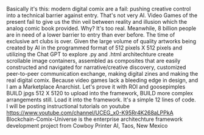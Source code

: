 Basically it's this: modern digital comix are a fail: pushing creative control into a technical barrier against entry. That's not very AI. 
Video Games of the present fail to give us the thin veil between reality and illusion which the analog comic book provided. Why? It's too real.
Meanwhile, 8 billion people are in need of a lower barrier to entry than ever before. The time of exclusive art clubs is over.
Given the large volume of quality artworks being created by AI in the programmed format of 512 pixels X 512 pixels
and utilizing the Chat GPT to explore .py and .html architechture
create scrollable image containers, assembled as composites that are easily constructed and navigated
for narrative/creative discovery,
customized peer-to-peer communication exchange,
making digital zines and
making the real digital comix.
Because video games lack a bleeding edge in design, and I am a Marketplace Anarchist. Let's prove it with ROI and goosepimples
BUILD jpgs 512 X 5120 to upload into the framework, 
BUILD more complex arrangements still. Load it into the framework. It's a simple 12 lines of code.
I will be posting instructional tutorials on youtube https://www.youtube.com/channel/UCEG_x0-K95Rr4K268aLPPkA
Blockchain-Comix-Universe is the enterprise architechture framework development project from Cowboy Printer AI, Taos, New Mexico 
